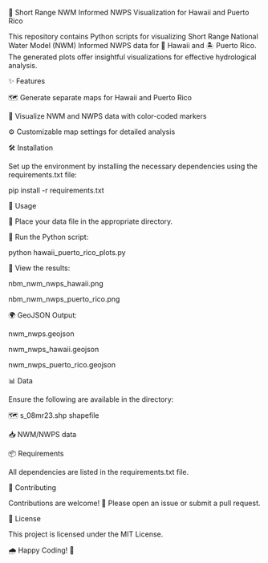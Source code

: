 🌊 Short Range NWM Informed NWPS Visualization for Hawaii and Puerto Rico

This repository contains Python scripts for visualizing Short Range National Water Model (NWM) Informed NWPS data for 🌴 Hawaii and 🏝️ Puerto Rico. The generated plots offer insightful visualizations for effective hydrological analysis.

✨ Features

🗺️ Generate separate maps for Hawaii and Puerto Rico

🎨 Visualize NWM and NWPS data with color-coded markers

⚙️ Customizable map settings for detailed analysis

🛠️ Installation

Set up the environment by installing the necessary dependencies using the requirements.txt file:

pip install -r requirements.txt

🚀 Usage

📂 Place your data file in the appropriate directory.

🐍 Run the Python script:

python hawaii_puerto_rico_plots.py

📸 View the results:

nbm_nwm_nwps_hawaii.png

nbm_nwm_nwps_puerto_rico.png

🌍 GeoJSON Output:

nwm_nwps.geojson

nwm_nwps_hawaii.geojson

nwm_nwps_puerto_rico.geojson

📊 Data

Ensure the following are available in the directory:

🗺️ s_08mr23.shp shapefile

📥 NWM/NWPS data

📦 Requirements

All dependencies are listed in the requirements.txt file.

🤝 Contributing

Contributions are welcome! 🚀 Please open an issue or submit a pull request.

📜 License

This project is licensed under the MIT License.

🌧️ Happy Coding! 🌴

